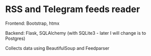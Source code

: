 # RSS and Telegram feeds reader

Frontend: Bootstrap, htmx

Backend: Flask, SQLAlchemy (with SQLite3 - later I will change is to Postgres)

Collects data using BeautifulSoup and Feedparser